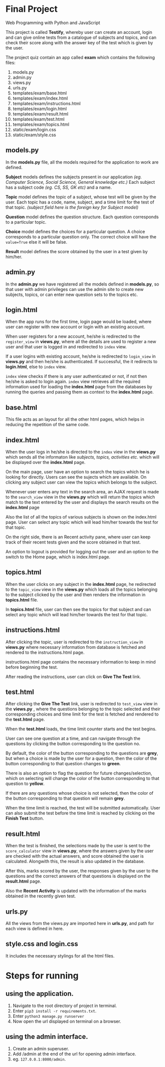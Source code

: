 # Final Project

Web Programming with Python and JavaScript

This project is called __Testify__, whereby user can create an account, login and can give online tests from a catalogue of subjects and topics, and can check their score along with the answer key of the test which is given by the user.

The project quiz contain an app called __exam__ which contains the following files:
1. models.py
1. admin.py
1. views.py
1. urls.py
1. templates/exam/base.html
1. templates/exam/index.html
1. templates/exam/instructions.html
1. templates/exam/login.html
1. templates/exam/result.html
1. templates/exam/test.html
1. templates/exam/topics.html
1. static/exam/login.css
1. static/exam/style.css


## models.py

In the __models.py__ file, all the models required for the application to work are defined.

__Subject__ models defines the subjects present in our application _(eg. Computer Science, Social Science, General knowledge etc.)_ Each subject has a subject code _(eg. CS, SS, GK etc)_ and a name.

__Topic__ model defines the topic of a subject, whose test will be given by the user. Each topic has a code, name, subject, and a time limit for the test of that topic. _(subject field here is the foreign key for Subject model)_

__Question__ model defines the question structure. Each question corresponds to a particular topic.

__Choice__ model defines the choices for a particular question. A choice corresponds to a particular question only. The correct choice will have the `value=True` else it will be false.

__Result__ model defines the score obtained by the user in a test given by him/her.


## admin.py

In the __admin.py__ we have registered all the models defined in __models.py__, so that user with admin privileges can use the admin site to create new subjects, topics, or can enter new question sets to the topics etc.

## login.html

When the app runs for the first time, login page would be loaded, where user can register with new account or login with an existing account.

When user registers for a new account, he/she is redirected to the `register_view` in __views.py__, where all the details are used to register a new user and that user is logged in and redirected to `index` view.

If a user logins with existing account, he/she is redirected to `login_view` in __views.py__ and then he/she is authenticated. If successful, the it redirects to __login.html__, else to `index` view.

`index` view checks if there is any user authenticated or not, if not then he/she is asked to login again. `index` view retrieves all the required information used for loading the __index.html__ page from the databases by running the queries and passing them as context to the __index.html__ page.


## base.html

This file acts as an layout for all the other html pages, which helps in reducing the repetition of the same code.

## index.html

When the user logs in he/she is directed to the `index` view in the __views.py__ which sends all the informaton like _subjects, topics, activities etc._ which will be displayed over the __index.html__ page.

On the main page, user have an option to search the topics which he is looking for directly. Users can see the sujects which are available. On clicking any subject user can view the topics which belongs to the subject.

Whenever user enters any text in the search area, an AJAX request is made to the `search_view` view in the __views.py__ which will return the topics which match to the text entered by the user and displays the search results on the __index.html__ page


Also the list of all the topics of various subjects is shown on the index.html page. User can select any topic which will lead him/her towards the test for that topic.


On the right side, there is an Recent activity pane, where user can keep track of their recent tests given and the score obtained in that test.

An option to logout is provided for logging out the user and an option to the switch to the Home page, which is index.html page.


## topics.html

When the user clicks on any subject in the __index.html__ page, he redirected to the `topic_view` view in the __views.py__ which loads all the topics belonging to the subject clicked by the user and then renders the information in __topics.html__ file.

In __topics.html__ file, user can then see the topics for that subject and can select any topic which will lead him/her towards the test for that topic.

## instructions.html

After clicking the topic, user is redirected to the `instruction_view` in __views.py__ where necessary information from database is fetched and rendered to the instructions.html page.


instructions.html page contains the necessary information to keep in mind before beginning the test.

After reading the instructions, user can click on __Give The Test__ link.


## test.html

After clicking the __Give The Test__ link, user is redirected to `test_view` view in the __views.py__ , where the questions belonging to the topic selected and their corresponding choices and time limit for the test is fetched and rendered to the __test.html__ page.

When the __test.html__ loads, the time limit counter starts and the test begins.

User can see one question at a time, and can navigate through the questions by clicking the button corresponding to the question no.

By default, the color of the button corresponding to the questions are __grey__, but when a choice is made by the user for a question, then the color of the button corresponding to that question changes to __green__.

There is also an option to flag the question for future changes/selection, which on selecting will change the color of the button corresponding to that question to __yellow__.

If there are any questions whose choice is not selected, then the color of the button corresponding to that question will remain __grey__.

When the time limit is reached, the test will be submitted automatically. User can also submit the test before the time limit is reached by clicking on the __Finish Test__ button.


## result.html

When the test is finished, the selections made by the user is sent to the `score_calculator` view in __views.py__, where the answers given by the user are checked with the actual answers, and score obtained the user is calculated. Alongwith this, the result is also updated in the database.

After this, marks scored by the user, the responses given by the user to the questions and the correct answers of that questions is displayed on the __result.html__ page.

Also the __Recent Activity__ is updated with the information of the marks obtained in the recently given test.


## urls.py

All the views from the views.py are imported here in __urls.py__, and path for each view is defined in here.

## style.css and login.css

It includes the necessary stylings for all the html files.


# Steps for running

## using the application.

1. Navigate to the root directory of project in terminal.
1. Enter `pip3 install -r requirements.txt`.
1. Enter `python3 manage.py runserver`
1. Now open the url displayed on terminal on a browser.

## using the admin interface.

1. Create an admin superuser.
1. Add /admin at the end of the url for opening admin interface.
1. eg. `127.0.0.1:8000/admin`.